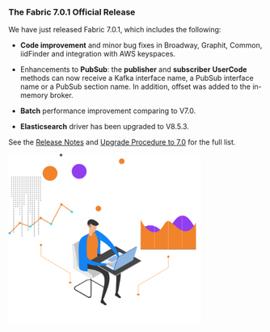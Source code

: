 ### The Fabric 7.0.1 Official Release

We have just released Fabric 7.0.1, which includes the following:

* **Code improvement** and minor bug fixes in Broadway, Graphit, Common, iidFinder and integration with AWS keyspaces.
* Enhancements to **PubSub**: the **publisher** and **subscriber** **UserCode** methods can now receive a Kafka interface name, a PubSub interface name or a PubSub section name. In addition, offset was added to the in-memory broker.

* **Batch** performance improvement comparing to V7.0.
* **Elasticsearch** driver has been upgraded to V8.5.3.

See the [Release Notes](https://support.k2view.com/Academy/Release_Notes_And_Upgrade/V7.0/Fabric_Release_Notes_V7.0.1.pdf.html) and [Upgrade Procedure to 7.0](https://support.k2view.com/Academy/Release_Notes_And_Upgrade/V7.0/Fabric_Upgrade_Procedure_To_V7.0.pdf.html) for the full list.

<img src="images/img6.png" alt="image" style="zoom: 80%;" />
